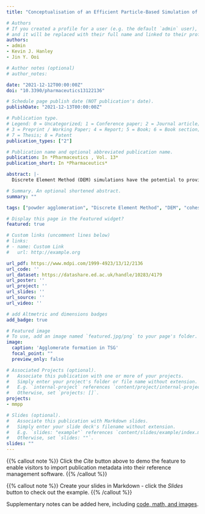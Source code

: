 ```yaml
---
title: "Conceptualisation of an Efficient Particle-Based Simulation of a Twin-Screw Granulator"

# Authors
# If you created a profile for a user (e.g. the default `admin` user), write the username (folder name) here 
# and it will be replaced with their full name and linked to their profile.
authors:
- admin
- Kevin J. Hanley
- Jin Y. Ooi

# Author notes (optional)
# author_notes:

date: "2021-12-12T00:00:00Z"
doi: "10.3390/pharmaceutics13122136"

# Schedule page publish date (NOT publication's date).
publishDate: "2021-12-13T00:00:00Z"

# Publication type.
# Legend: 0 = Uncategorized; 1 = Conference paper; 2 = Journal article;
# 3 = Preprint / Working Paper; 4 = Report; 5 = Book; 6 = Book section;
# 7 = Thesis; 8 = Patent
publication_types: ["2"]

# Publication name and optional abbreviated publication name.
publication: In *Pharmaceutics , Vol. 13*
publication_short: In *Pharmaceutics*

abstract: |-
  Discrete Element Method (DEM) simulations have the potential to provide particle-scale understanding of twin-screw granulators. This is difficult to obtain experimentally because of the closed, tightly confined geometry. An essential prerequisite for successful DEM modelling of a twin-screw granulator is making the simulations tractable, i.e., reducing the significant computational cost while retaining the key physics. Four methods are evaluated in this paper to achieve this goal: (i) develop reduced-scale periodic simulations to reduce the number of particles; (ii) further reduce this number by scaling particle sizes appropriately; (iii) adopt an adhesive, elasto-plastic contact model to capture the effect of the liquid binder rather than fluid coupling; (iv) identify the subset of model parameters that are influential for calibration. All DEM simulations considered a GEA ConsiGma&trade; 1 twin-screw granulator with a 60&deg; rearward configuration for kneading elements. Periodic simulations yielded similar results to a full-scale simulation at significantly reduced computational cost. If the level of cohesion in the contact model is calibrated using laboratory testing, valid results can be obtained without fluid coupling. Friction between granules and the internal surfaces of the granulator is a very influential parameter because the response of this system is dominated by interactions with the geometry.

# Summary. An optional shortened abstract.
summary: ""

tags: ["powder agglomeration", "Discrete Element Method", "DEM", "cohesion", "wet granulation", "twin-screw granulation"]

# Display this page in the Featured widget?
featured: true

# Custom links (uncomment lines below)
# links:
# - name: Custom Link
#   url: http://example.org

url_pdf: https://www.mdpi.com/1999-4923/13/12/2136
url_code: ''
url_dataset: https://datashare.ed.ac.uk/handle/10283/4179
url_poster: ''
url_project: ''
url_slides: ''
url_source: ''
url_video: ''

# add Altmetric and dimensions badges
add_badge: true

# Featured image
# To use, add an image named `featured.jpg/png` to your page's folder. 
image:
  caption: 'Agglomerate formation in TSG'
  focal_point: ""
  preview_only: false

# Associated Projects (optional).
#   Associate this publication with one or more of your projects.
#   Simply enter your project's folder or file name without extension.
#   E.g. `internal-project` references `content/project/internal-project/index.md`.
#   Otherwise, set `projects: []`.
projects:
- mmpp

# Slides (optional).
#   Associate this publication with Markdown slides.
#   Simply enter your slide deck's filename without extension.
#   E.g. `slides: "example"` references `content/slides/example/index.md`.
#   Otherwise, set `slides: ""`.
slides: ""
---
```


{{% callout note %}}
Click the *Cite* button above to demo the feature to enable visitors to import publication metadata into their reference management software.
{{% /callout %}}

{{% callout note %}}
Create your slides in Markdown - click the *Slides* button to check out the example.
{{% /callout %}}

Supplementary notes can be added here, including [code, math, and images](https://wowchemy.com/docs/writing-markdown-latex/).


